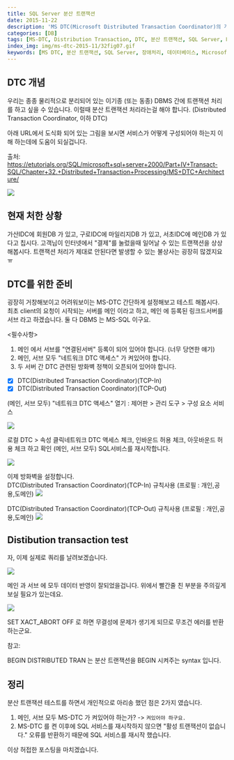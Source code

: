 ```yaml
---
title: SQL Server 분산 트랜잭션
date: 2015-11-22
description: 'MS DTC(Microsoft Distributed Transaction Coordinator)의 개념, 분산 트랜잭션 처리, 장애 사례와 해결 방법을 실제 경험을 바탕으로 설명합니다. 물리적으로 분리된 SQL Server 간의 트랜잭션 설정 방법을 다룹니다.'
categories: [DB]
tags: [MS-DTC, Distribution Transaction, DTC, 분산 트랜잭션, SQL Server, Microsoft, 데이터베이스, 트랜잭션, 장애처리]
index_img: img/ms-dtc-2015-11/32fig07.gif
keywords: [MS DTC, 분산 트랜잭션, SQL Server, 장애처리, 데이터베이스, Microsoft]
---
```


## DTC 개념

우리는 종종 물리적으로 분리되어 있는 이기종 (또는 동종) DBMS 간에 트랜잭션 처리를 하고 싶을 수 있습니다. 이럴때 분산 트랜잭션 처리라는걸 해야 합니다.
(Distributed Transaction Coordinator, 이하 DTC)

아래 URL에서 도식화 되어 있는 그림을 보시면 서비스가 어떻게 구성되어야 하는지 이해 하는데에 도움이 되실겁니다.

출처: https://etutorials.org/SQL/microsoft+sql+server+2000/Part+IV+Transact-SQL/Chapter+32.+Distributed+Transaction+Processing/MS+DTC+Architecture/

![](img/ms-dtc-2015-11/32fig07.gif)

## 현재 처한 상황

가산IDC에 회원DB 가 있고, 구로IDC에 마일리지DB 가 있고, 서초IDC에 메인DB 가 있다고 칩시다. 고객님이 인터넷에서 "결제"를 눌렀을때 일어날 수 있는 트랜잭션을 상상해봅시다. 트랜잭션 처리가 제대로 안된다면 발생할 수 있는 불상사는 굉장히 많겠지요ㅠ

## DTC를 위한 준비

굉장히 거창해보이고 어려워보이는 MS-DTC 간단하게 설정해보고 테스트 해봅시다. 최초 client의 요청이 시작되는 서버를 메인 이라고 하고, 메인 에 등록된 링크드서버를 서브 라고 하겠습니다. 둘 다 DBMS 는 MS-SQL 이구요.

<필수사항>
1. 메인 에서 서브를 "연결된서버" 등록이 되어 있어야 합니다. (너무 당연한 얘기)
1. 메인, 서브 모두 "네트워크 DTC 액세스" 가 켜있어야 합니다.
1. 두 서버 간 DTC 관련된 방화벽 정책이 오픈되어 있어야 합니다.
- [x] DTC(Distributed Transaction Coordinator)(TCP-In)
- [x] DTC(Distributed Transaction Coordinator)(TCP-Out)

(메인, 서브 모두) "네트워크 DTC 액세스" 열기 : 제어판 > 관리 도구 > 구성 요소 서비스

![](img/ms-dtc-2015-11/1.png)

로컬 DTC > 속성 클릭네트워크 DTC 액세스 체크, 인바운드 허용 체크, 아웃바운드 허용 체크 하고 확인
(메인, 서브 모두) SQL서비스를 재시작합니다.

![](img/ms-dtc-2015-11/2.png)

이제 방화벽을 설정합니다.  
DTC(Distributed Transaction Coordinator)(TCP-In) 규칙사용 (프로필 : 개인,공용,도메인)
![](img/ms-dtc-2015-11/3.png)

DTC(Distributed Transaction Coordinator)(TCP-Out) 규칙사용 (프로필 : 개인,공용,도메인)
![](img/ms-dtc-2015-11/4.png)

## Distibution transaction test

자, 이제 실제로 쿼리를 날려보겠습니다.

![](img/ms-dtc-2015-11/5.png)

메인 과 서브 에 모두 데이터 반영이 잘되었을겁니다. 위에서 빨간줄 친 부분을 주의깊게 보실 필요가 있는데요.

![](img/ms-dtc-2015-11/6.png)

SET XACT_ABORT OFF 로 하면 무결성에 문제가 생기게 되므로 무조건 에러를 반환하는군요.  

참고:

BEGIN DISTRIBUTED TRAN 는 분산 트랜잭션을 BEGIN 시켜주는 syntax 입니다.

## 정리

분산 트랜잭션 테스트를 하면서 개인적으로 아리송 했던 점은 2가지 였습니다.
1. 메인, 서브 모두 MS-DTC 가 켜있어야 하는가? -> `켜있어야 하구요.`
1. MS-DTC 를 켠 이후에 SQL 서비스를 재시작하지 않으면 "활성 트랜잭션이 없습니다." 오류를 반환하기 때문에 SQL 서비스를 재시작 했습니다.

이상 허접한 포스팅을 마치겠습니다.